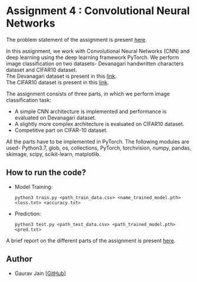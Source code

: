 # Assignment 4 : Convolutional Neural Networks

The problem statement of the assignment is present [here](A4-PS.pdf).

In this assignment, we work with Convolutional Neural Networks (CNN) and deep learning using the deep learning framework PyTorch. We perform image classification on two datasets- Devanagari handwritten characters dataset and CIFAR10 dataset.\
The Devanagari dataset is present in this [link](https://drive.google.com/drive/folders/1WbcZps9Khe6vjNjlj7fEg6r2J1lHXYsn?usp=sharing).\
The CIFAR10 dataset is present in this [link](https://drive.google.com/drive/folders/1PFOTaRsoIH-GePsX4787y1qpcT_eYBkh?usp=sharing).

The assignment consists of three parts, in which we perform image classification task:
- A simple CNN architecture is implemented and performance is evaluated on Devanagari dataset.
- A slightly more complex architecture is evaluated on CIFAR10 dataset. 
- Competitive part on CIFAR-10 dataset. 

All the parts have to be implemented in
PyTorch.
The following modules are used- Python3.7, glob, os, collections, PyTorch, torchvision, numpy, pandas, skimage, scipy, scikit-learn, matplotlib.

<!-- ### Part (a) CNN Architecture:
```
i. CONV1 (2D Convolution Layer) in_channels = 1, out_channels = 32, kernel = 3×3, stride = 1.
ii. BN1 2D Batch Normalization Layer
iii. RELU ReLU Non-Linearity
iv. POOL1 (MaxPool Layer) kernel size=2×2, stride=2.
v.  CONV2 (2D Convolution Layer) in channels = 32, out channels = 64, kernel=3×3, stride = 1.
vi. BN1 2D Batch Normalization Layer
vii. RELU ReLU Non-Linearity
viii. POOL2 (MaxPool Layer) kernel size=2×2, stride=2.
ix. CONV3 (2D Convolution Layer) in channels = 64, out channels = 256, kernel=3×3, stride = 1.
x. BN1 2D Batch Normalization Layer
xi. RELU ReLU Non-Linearity
xii. POOL3 (MaxPool Layer) kernel size=2×2, stride=1.
xiii. CONV4 (2D Convolution Layer) in channels = 256, out channels = 512, kernel=3×3, stride =
1.
xiv. RELU ReLU Non-Linearity
xv. FC1 (Fully Connected Layer) output = 256
xvi. RELU ReLU Non-Linearity
xvii. DROPOUT Dropout layer with p = 0:2
xviii. FC2 (Fully Connected Layer) output = 46
``` -->



## How to run the code?

- Model Training:
    ```
    python3 train.py <path_train_data.csv> <name_trained_model.pth> <loss.txt> <accuracy.txt>
    ```
- Prediction:
    ```
    python3 test.py <path_test_data.csv> <path_trained_model.pth> <pred.txt>
    ```

A  brief report on the different parts of the assignment is present [here](A4-Report.pdf).

## Author
* Gaurav Jain [[GitHub](https://github.com/GauravJain28/)]